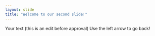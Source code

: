 ```yaml
---
layout: slide
title: "Welcome to our second slide!"
---
```

Your text (this is an edit before approval)
Use the left arrow to go back!
